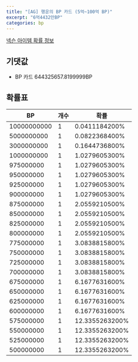 ```yaml
---
title: "[AG] 행운의 BP 카드 (5억~100억 BP)"
excerpt: "6억4432만BP"
categories: bp
---
```

[넥슨 아이템 확률 정보](http://iteminfo.nexon.com/probability/fco?sn=6923)

## 기댓값
  - BP 카드 644325657.8199999BP

## 확률표

|BP|개수|확률|
|---|---|---|
|10000000000|1|0.0411184200%|
|5000000000|1|0.0822368400%|
|3000000000|1|0.1644736800%|
|1000000000|1|1.0279605300%|
|975000000|1|1.0279605300%|
|950000000|1|1.0279605300%|
|925000000|1|1.0279605300%|
|900000000|1|1.0279605300%|
|875000000|1|2.0559210500%|
|850000000|1|2.0559210500%|
|825000000|1|2.0559210500%|
|800000000|1|2.0559210500%|
|775000000|1|3.0838815800%|
|750000000|1|3.0838815800%|
|725000000|1|3.0838815800%|
|700000000|1|3.0838815800%|
|675000000|1|6.1677631600%|
|650000000|1|6.1677631600%|
|625000000|1|6.1677631600%|
|600000000|1|6.1677631600%|
|575000000|1|12.3355263200%|
|550000000|1|12.3355263200%|
|525000000|1|12.3355263200%|
|500000000|1|12.3355263200%|
